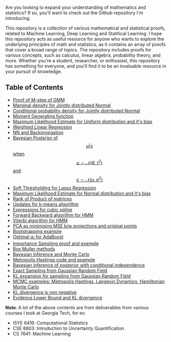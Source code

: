 Are you looking to expand your understanding of mathematics and statistics? If so, you'll want to check out the Github repository I'm introducing.

This repository is a collection of various mathematical and statistical proofs, related to Machine Learning, Deep Learning and Statitical Learning. I hope this repository acts as useful resource for anyone who wants to explore the underlying principles of math and statistics, as it contains an array of proofs that cover a broad range of topics. The repository includes proofs for various concepts, such as calculus, linear algebra, probability theory, and more. Whether you're a student, researcher, or enthusiast, this repository has something for everyone, and you'll find it to be an invaluable resource in your pursuit of knowledge.


## Table of Contents

- [Proof of M-step of GMM](m_step_gmm.md)
- [Marginal density for Jointly distributed Normal](hw1_iuq_ad.pdf)
- [Conditional probability density for Jointly distributed Normal](hw1_iuq_ad.pdf)
- [Moment Generating function](mgf.md)
- [Maximum Likelihood Estimate for Uniform distribution and it's bias](hw1_isye6416.pdf)
- [Weighted Linear Regression](hw1_isye6416.pdf)
- [NN and Backpropgation](hw1_isye6416.pdf)
- [Bayesian Posterior of $$\mu|x$$ when $$\mu \sim \mathcal{N}(\theta, \tau^2)$$ and $$x \sim \mathcal{N}(\mu, \sigma^2)$$](hw1_isye6416.pdf)
- [Soft Thresholding for Lasso Regression](hw2_isye6416.pdf)
- [Maximum Likelihood Estimate for Normal distribution and it's bias](hw2_isye6416.pdf)
- [Rank of Product of matrices](hw3_isye6416.pdf)
- [Updates for k-means algorithm](hw3_isye6416.pdf)
- [Expressions for cubic spline](hw3_isye6416.pdf)
- [Forward Backward algorithm for HMM](hw4_isye6416.pdf)
- [Viterbi algorithm for HMM](hw4_isye6416.pdf)
- [PCA as minimising MSE b/w projections and original points](hw5_isye6416.pdf)
- [Bootstrapping example](hw5_isye6416.pdf)
- [Optimal $\alpha_t$ for AdaBoost](hw6_isye6416.pdf)
- [Importance Sampling proof and example](hw6_isye6416.pdf)
- [Box Muller methods](hw7_isye6416.pdf)
- [Bayesian inference and Monte Carlo](hw7_isye6416.pdf)
- [Metropolis Hastings code and example](hw7_isye6416.pdf)
- [Bayesian inference of posterior with conditional independence](hw7_isye6416.pdf)
- [Exact Sampling from Gaussian Random Field](hw1_iuq_ad.pdf)
- [KL expansion for sampling from Gaussian Random Field](hw1_iuq_ad.pdf)
- [MCMC examples: Metropolis Hastings, Langevin Dynamics, Hamiltonian Monte Carlo](hw2_iuq_ad.pdf)
- [KL divergence is non negative](hw2_iuq_ad.pdf)
- [Evidence Lower Bound and KL divergence](hw2_iuq_ad.pdf)


**Note**: A lot of the above contents are from deliverables from various courses I took at Georgia Tech, for ex: 
- ISYE 6416: Computational Statistics
- CSE 8803: Introduction to Uncertainty Quantification
- CS 7641: Machine Learning
